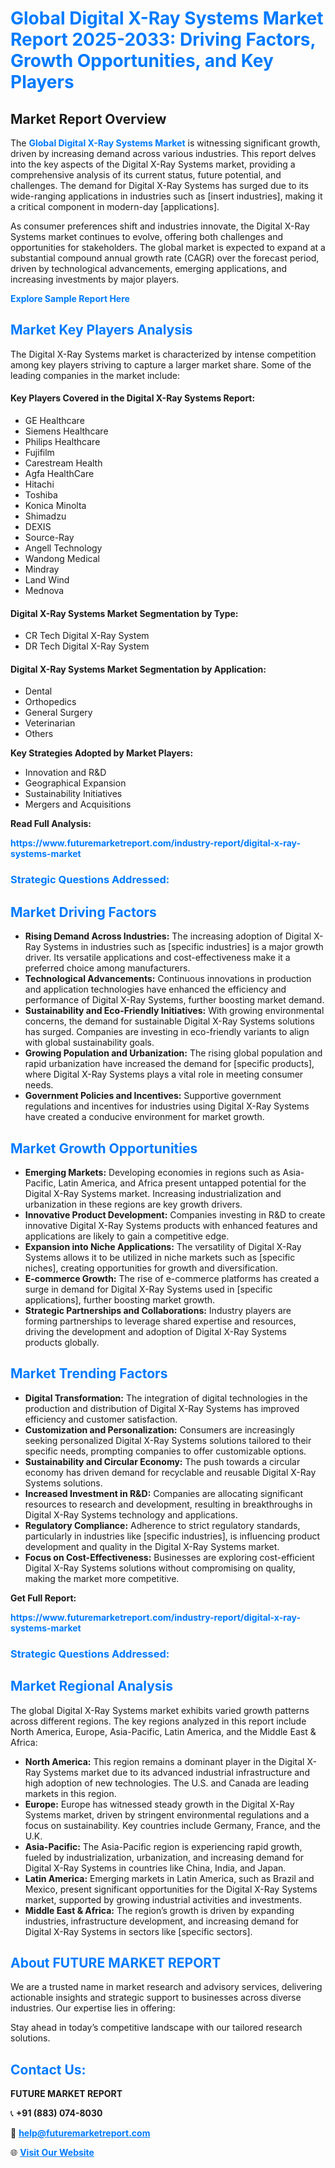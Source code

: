 <h1 style="color: #007BFF;">Global Digital X-Ray Systems Market Report 2025-2033: Driving Factors, Growth Opportunities, and Key Players</h1>

<section id="overview">
<h2>Market Report Overview</h2>
<p>The <a href="https://www.futuremarketreport.com/industry-report/digital-x-ray-systems-market" style="color: #007BFF; text-decoration: none;"><strong>Global Digital X-Ray Systems Market</strong></a> is witnessing significant growth, driven by increasing demand across various industries. This report delves into the key aspects of the Digital X-Ray Systems market, providing a comprehensive analysis of its current status, future potential, and challenges. The demand for Digital X-Ray Systems has surged due to its wide-ranging applications in industries such as [insert industries], making it a critical component in modern-day [applications].</p>
<p>As consumer preferences shift and industries innovate, the Digital X-Ray Systems market continues to evolve, offering both challenges and opportunities for stakeholders. The global market is expected to expand at a substantial compound annual growth rate (CAGR) over the forecast period, driven by technological advancements, emerging applications, and increasing investments by major players.</p>
</section>

<section id="overview">
<p><a href="https://www.futuremarketreport.com/request-sample/reportId=64367" style="color: #007BFF; text-decoration: none;"><strong>Explore Sample Report Here</strong></a></p>
</section>

<section id="key-players">
<h2 style="color: #007BFF;">Market Key Players Analysis</h2>
<p>The Digital X-Ray Systems market is characterized by intense competition among key players striving to capture a larger market share. Some of the leading companies in the market include:</p>
<h4>Key Players Covered in the Digital X-Ray Systems Report:</h4>
<ul><li>GE Healthcare</li><li>Siemens Healthcare</li><li>Philips Healthcare</li><li>Fujifilm</li><li>Carestream Health</li><li>Agfa HealthCare</li><li>Hitachi</li><li>Toshiba</li><li>Konica Minolta</li><li>Shimadzu</li><li>DEXIS</li><li>Source-Ray</li><li>Angell Technology</li><li>Wandong Medical</li><li>Mindray</li><li>Land Wind</li><li>Mednova</li></ul>
<h4>Digital X-Ray Systems Market Segmentation by Type:</h4>
<ul><li>CR Tech Digital X-Ray System</li><li>DR Tech Digital X-Ray System</li></ul>

<h4>Digital X-Ray Systems Market Segmentation by Application:</h4>
<ul><li>Dental</li><li>Orthopedics</li><li>General Surgery</li><li>Veterinarian</li><li>Others</li></ul>
<p><strong>Key Strategies Adopted by Market Players:</strong></p>
<ul>
<li>Innovation and R&D</li>
<li>Geographical Expansion</li>
<li>Sustainability Initiatives</li>
<li>Mergers and Acquisitions</li>
</ul>
</section>

<section>
<p><strong>Read Full Analysis: </strong></p><a href="https://www.futuremarketreport.com/industry-report/digital-x-ray-systems-market" style="color: #007BFF; text-decoration: none;"><strong>https://www.futuremarketreport.com/industry-report/digital-x-ray-systems-market</strong></a>
<h3 style="color: #007BFF;">Strategic Questions Addressed:</h3>
</section>

<section id="driving-factors">
<h2 style="color: #007BFF;">Market Driving Factors</h2>
<ul>
<li><strong>Rising Demand Across Industries:</strong> The increasing adoption of Digital X-Ray Systems in industries such as [specific industries] is a major growth driver. Its versatile applications and cost-effectiveness make it a preferred choice among manufacturers.</li>
<li><strong>Technological Advancements:</strong> Continuous innovations in production and application technologies have enhanced the efficiency and performance of Digital X-Ray Systems, further boosting market demand.</li>
<li><strong>Sustainability and Eco-Friendly Initiatives:</strong> With growing environmental concerns, the demand for sustainable Digital X-Ray Systems solutions has surged. Companies are investing in eco-friendly variants to align with global sustainability goals.</li>
<li><strong>Growing Population and Urbanization:</strong> The rising global population and rapid urbanization have increased the demand for [specific products], where Digital X-Ray Systems plays a vital role in meeting consumer needs.</li>
<li><strong>Government Policies and Incentives:</strong> Supportive government regulations and incentives for industries using Digital X-Ray Systems have created a conducive environment for market growth.</li>
</ul>
</section>

<section id="growth-opportunities">
<h2 style="color: #007BFF;">Market Growth Opportunities</h2>
<ul>
<li><strong>Emerging Markets:</strong> Developing economies in regions such as Asia-Pacific, Latin America, and Africa present untapped potential for the Digital X-Ray Systems market. Increasing industrialization and urbanization in these regions are key growth drivers.</li>
<li><strong>Innovative Product Development:</strong> Companies investing in R&D to create innovative Digital X-Ray Systems products with enhanced features and applications are likely to gain a competitive edge.</li>
<li><strong>Expansion into Niche Applications:</strong> The versatility of Digital X-Ray Systems allows it to be utilized in niche markets such as [specific niches], creating opportunities for growth and diversification.</li>
<li><strong>E-commerce Growth:</strong> The rise of e-commerce platforms has created a surge in demand for Digital X-Ray Systems used in [specific applications], further boosting market growth.</li>
<li><strong>Strategic Partnerships and Collaborations:</strong> Industry players are forming partnerships to leverage shared expertise and resources, driving the development and adoption of Digital X-Ray Systems products globally.</li>
</ul>
</section>

<section id="trending-factors">
<h2 style="color: #007BFF;">Market Trending Factors</h2>
<ul>
<li><strong>Digital Transformation:</strong> The integration of digital technologies in the production and distribution of Digital X-Ray Systems has improved efficiency and customer satisfaction.</li>
<li><strong>Customization and Personalization:</strong> Consumers are increasingly seeking personalized Digital X-Ray Systems solutions tailored to their specific needs, prompting companies to offer customizable options.</li>
<li><strong>Sustainability and Circular Economy:</strong> The push towards a circular economy has driven demand for recyclable and reusable Digital X-Ray Systems solutions.</li>
<li><strong>Increased Investment in R&D:</strong> Companies are allocating significant resources to research and development, resulting in breakthroughs in Digital X-Ray Systems technology and applications.</li>
<li><strong>Regulatory Compliance:</strong> Adherence to strict regulatory standards, particularly in industries like [specific industries], is influencing product development and quality in the Digital X-Ray Systems market.</li>
<li><strong>Focus on Cost-Effectiveness:</strong> Businesses are exploring cost-efficient Digital X-Ray Systems solutions without compromising on quality, making the market more competitive.</li>
</ul>
</section>

<section>
<p><strong>Get Full Report: </strong></p><a href="https://www.futuremarketreport.com/industry-report/digital-x-ray-systems-market" style="color: #007BFF; text-decoration: none;"><strong>https://www.futuremarketreport.com/industry-report/digital-x-ray-systems-market</strong></a>
<h3 style="color: #007BFF;">Strategic Questions Addressed:</h3>
</section>


<section id="regional-analysis">
<h2 style="color: #007BFF;">Market Regional Analysis</h2>
<p>The global Digital X-Ray Systems market exhibits varied growth patterns across different regions. The key regions analyzed in this report include North America, Europe, Asia-Pacific, Latin America, and the Middle East & Africa:</p>
<ul>
<li><strong>North America:</strong> This region remains a dominant player in the Digital X-Ray Systems market due to its advanced industrial infrastructure and high adoption of new technologies. The U.S. and Canada are leading markets in this region.</li>
<li><strong>Europe:</strong> Europe has witnessed steady growth in the Digital X-Ray Systems market, driven by stringent environmental regulations and a focus on sustainability. Key countries include Germany, France, and the U.K.</li>
<li><strong>Asia-Pacific:</strong> The Asia-Pacific region is experiencing rapid growth, fueled by industrialization, urbanization, and increasing demand for Digital X-Ray Systems in countries like China, India, and Japan.</li>
<li><strong>Latin America:</strong> Emerging markets in Latin America, such as Brazil and Mexico, present significant opportunities for the Digital X-Ray Systems market, supported by growing industrial activities and investments.</li>
<li><strong>Middle East & Africa:</strong> The region’s growth is driven by expanding industries, infrastructure development, and increasing demand for Digital X-Ray Systems in sectors like [specific sectors].</li>
</ul>
</section>

<footer>
<h2 style="color: #007BFF;">About FUTURE MARKET REPORT</h2>
<p>We are a trusted name in market research and advisory services, delivering actionable insights and strategic support to businesses across diverse industries. Our expertise lies in offering:</p>

<p>Stay ahead in today’s competitive landscape with our tailored research solutions.</p>

<h2 style="color: #007BFF;">Contact Us:</h2>
<p><strong>FUTURE MARKET REPORT</strong></p>
<p>📞 <strong>+91 (883) 074-8030</strong></p>
<p>📧 <strong><a href="mailto:help@futuremarketreport.com" style="color: #007BFF;">help@futuremarketreport.com</a></strong></p>
<p>🌐 <strong><a href="https://www.futuremarketreport.com/" style="color: #007BFF;">Visit Our Website</a></strong></p>
</footer>